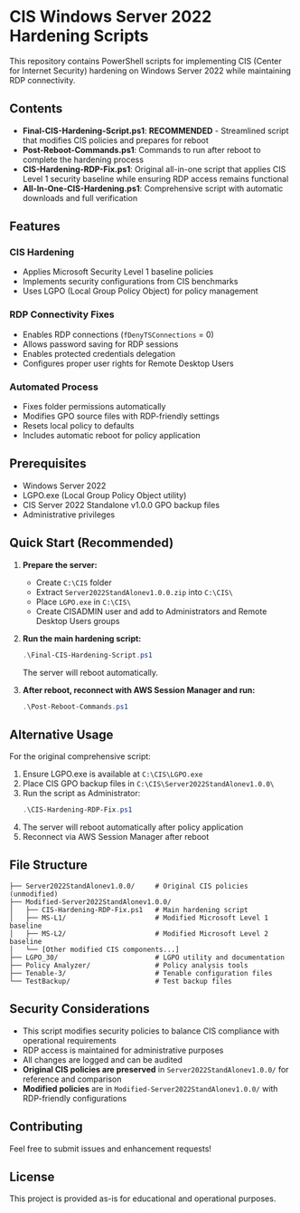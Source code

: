 # CIS Windows Server 2022 Hardening Scripts

This repository contains PowerShell scripts for implementing CIS (Center for Internet Security) hardening on Windows Server 2022 while maintaining RDP connectivity.

## Contents

- **Final-CIS-Hardening-Script.ps1**: **RECOMMENDED** - Streamlined script that modifies CIS policies and prepares for reboot
- **Post-Reboot-Commands.ps1**: Commands to run after reboot to complete the hardening process
- **CIS-Hardening-RDP-Fix.ps1**: Original all-in-one script that applies CIS Level 1 security baseline while ensuring RDP access remains functional
- **All-In-One-CIS-Hardening.ps1**: Comprehensive script with automatic downloads and full verification

## Features

### CIS Hardening
- Applies Microsoft Security Level 1 baseline policies
- Implements security configurations from CIS benchmarks
- Uses LGPO (Local Group Policy Object) for policy management

### RDP Connectivity Fixes
- Enables RDP connections (`fDenyTSConnections` = 0)
- Allows password saving for RDP sessions
- Enables protected credentials delegation
- Configures proper user rights for Remote Desktop Users

### Automated Process
- Fixes folder permissions automatically
- Modifies GPO source files with RDP-friendly settings
- Resets local policy to defaults
- Includes automatic reboot for policy application

## Prerequisites

- Windows Server 2022
- LGPO.exe (Local Group Policy Object utility)
- CIS Server 2022 Standalone v1.0.0 GPO backup files
- Administrative privileges

## Quick Start (Recommended)

1. **Prepare the server:**
   - Create `C:\CIS` folder
   - Extract `Server2022StandAlonev1.0.0.zip` into `C:\CIS\`
   - Place `LGPO.exe` in `C:\CIS\`
   - Create CISADMIN user and add to Administrators and Remote Desktop Users groups

2. **Run the main hardening script:**
   ```powershell
   .\Final-CIS-Hardening-Script.ps1
   ```
   The server will reboot automatically.

3. **After reboot, reconnect with AWS Session Manager and run:**
   ```powershell
   .\Post-Reboot-Commands.ps1
   ```

## Alternative Usage

For the original comprehensive script:
1. Ensure LGPO.exe is available at `C:\CIS\LGPO.exe`
2. Place CIS GPO backup files in `C:\CIS\Server2022StandAlonev1.0.0\`
3. Run the script as Administrator:
   ```powershell
   .\CIS-Hardening-RDP-Fix.ps1
   ```
4. The server will reboot automatically after policy application
5. Reconnect via AWS Session Manager after reboot

## File Structure

```
├── Server2022StandAlonev1.0.0/     # Original CIS policies (unmodified)
├── Modified-Server2022StandAlonev1.0.0/
│   ├── CIS-Hardening-RDP-Fix.ps1   # Main hardening script
│   ├── MS-L1/                      # Modified Microsoft Level 1 baseline
│   ├── MS-L2/                      # Modified Microsoft Level 2 baseline
│   └── [Other modified CIS components...]
├── LGPO_30/                        # LGPO utility and documentation
├── Policy Analyzer/                # Policy analysis tools
├── Tenable-3/                      # Tenable configuration files
└── TestBackup/                     # Test backup files
```

## Security Considerations

- This script modifies security policies to balance CIS compliance with operational requirements
- RDP access is maintained for administrative purposes
- All changes are logged and can be audited
- **Original CIS policies are preserved** in `Server2022StandAlonev1.0.0/` for reference and comparison
- **Modified policies** are in `Modified-Server2022StandAlonev1.0.0/` with RDP-friendly configurations

## Contributing

Feel free to submit issues and enhancement requests!

## License

This project is provided as-is for educational and operational purposes.
